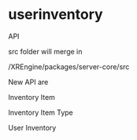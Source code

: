 # userinventory

API

src folder will merge in

/XREngine/packages/server-core/src

New API are 

Inventory Item

Inventory Item Type

User Inventory
